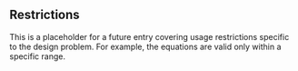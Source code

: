 ## Restrictions

This is a placeholder for a future entry covering usage restrictions specific to the design problem.
For example, the equations are valid only within a specific range.

